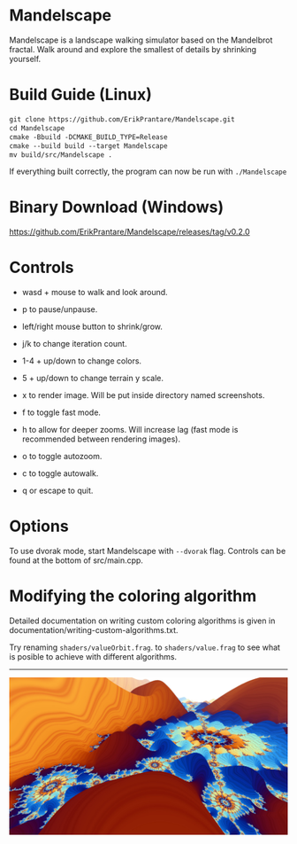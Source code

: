 # Mandelscape
Mandelscape is a landscape walking simulator based on the Mandelbrot fractal.
Walk around and explore the smallest of details by shrinking yourself.

# Build Guide (Linux)
```
git clone https://github.com/ErikPrantare/Mandelscape.git
cd Mandelscape
cmake -Bbuild -DCMAKE_BUILD_TYPE=Release
cmake --build build --target Mandelscape
mv build/src/Mandelscape .
```
If everything built correctly, the program can now be run with `./Mandelscape`

# Binary Download (Windows)
https://github.com/ErikPrantare/Mandelscape/releases/tag/v0.2.0

# Controls
- wasd + mouse to walk and look around.

- p to pause/unpause.

- left/right mouse button to shrink/grow.

- j/k to change iteration count.

- 1-4 + up/down to change colors.

- 5 + up/down to change terrain y scale.

- x to render image. Will be put inside directory named screenshots.

- f to toggle fast mode.

- h to allow for deeper zooms. Will increase lag 
        (fast mode is recommended between rendering images).

- o to toggle autozoom.

- c to toggle autowalk.

- q or escape to quit.

# Options
To use dvorak mode, start Mandelscape with `--dvorak` flag.
Controls can be found at the bottom of src/main.cpp.

# Modifying the coloring algorithm
Detailed documentation on writing custom coloring algorithms is given in
documentation/writing-custom-algorithms.txt.

Try renaming
`shaders/valueOrbit.frag`.
to
`shaders/value.frag`
to see what is posible to achieve with different algorithms.

---

![](preview.jpg?raw=true "Title")
